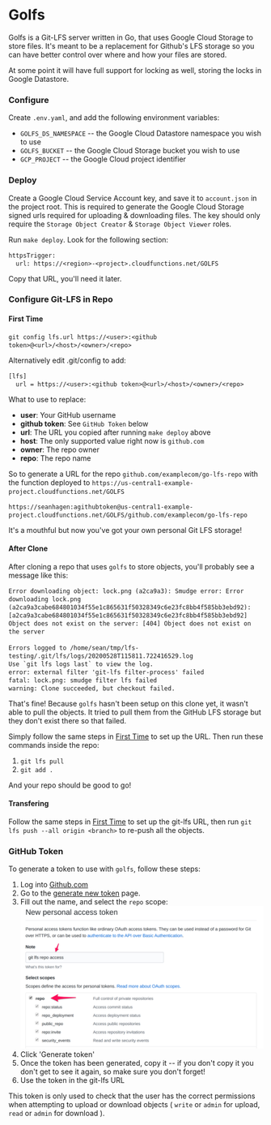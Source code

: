 Golfs
=====

Golfs is a Git-LFS server written in Go, that uses Google Cloud Storage to store
files. It's meant to be a replacement for Github's LFS storage so you can have
better control over where and how your files are stored. 

At some point it will have full support for locking as well, storing the locks
in Google Datastore. 

### Configure

Create `.env.yaml`, and add the following environment variables:
 
* `GOLFS_DS_NAMESPACE` -- the Google Cloud Datastore namespace you wish to use
* `GOLFS_BUCKET` -- the Google Cloud Storage bucket you wish to use
* `GCP_PROJECT` -- the Google Cloud project identifier

### Deploy

Create a Google Cloud Service Account key, and save it to `account.json` in the
project root. This is required to generate the Google Cloud Storage signed urls
required for uploading & downloading files. The key should only require the
`Storage Object Creator` & `Storage Object Viewer` roles.

Run `make deploy`. Look for the following section:

```
httpsTrigger:
  url: https://<region>-<project>.cloudfunctions.net/GOLFS
```

Copy that URL, you'll need it later.

### Configure Git-LFS in Repo

#### First Time

```
git config lfs.url https://<user>:<github token>@<url>/<host>/<owner>/<repo>
```

Alternatively edit .git/config to add:

```
[lfs]
  url = https://<user>:<github token>@<url>/<host>/<owner>/<repo>
```

What to use to replace:
* **user**: Your GitHub username
* **github token**: See `GitHub Token` below
* **url**: The URL you copied after running `make deploy` above
* **host**: The only supported value right now is `github.com`
* **owner**: The repo owner
* **repo**: The repo name

So to generate a URL for the repo `github.com/examplecom/go-lfs-repo` with the
function deployed to `https://us-central1-example-project.cloudfunctions.net/GOLFS`

```
https://seanhagen:agithubtoken@us-central1-example-project.cloudfunctions.net/GOLFS/github.com/examplecom/go-lfs-repo
```

It's a mouthful but now you've got your own personal Git LFS storage!

#### After Clone

After cloning a repo that uses `golfs` to store objects, you'll probably see a
message like this:

```
Error downloading object: lock.png (a2ca9a3): Smudge error: Error downloading lock.png (a2ca9a3cabe684801034f55e1c865631f50328349c6e23fc8bb4f585bb3ebd92): [a2ca9a3cabe684801034f55e1c865631f50328349c6e23fc8bb4f585bb3ebd92] Object does not exist on the server: [404] Object does not exist on the server

Errors logged to /home/sean/tmp/lfs-testing/.git/lfs/logs/20200528T115811.722416529.log
Use `git lfs logs last` to view the log.
error: external filter 'git-lfs filter-process' failed
fatal: lock.png: smudge filter lfs failed
warning: Clone succeeded, but checkout failed.
```

That's fine! Because `golfs` hasn't been setup on this clone yet, it wasn't able
to pull the objects. It tried to pull them from the GitHub LFS storage but they
don't exist there so that failed.

Simply follow the same steps in [First Time](#first-time) to set up the
URL. Then run these commands inside the repo:

1. `git lfs pull`
2. `git add .`

And your repo should be good to go!

#### Transfering

Follow the same steps in [First Time](#first-time) to set up the git-lfs URL,
then run `git lfs push --all origin <branch>` to re-push all the objects.

### GitHub Token

To generate a token to use with `golfs`, follow these steps:

1. Log into [Github.com](https://github.com)
2. Go to the [generate new token](https://github.com/settings/tokens/new) page.
3. Fill out the name, and select the `repo` scope: ![Instructions](/imgs/new_token.jpeg)
4. Click 'Generate token'
5. Once the token has been generated, copy it -- if you don't copy it you don't
   get to see it again, so make sure you don't forget!
6. Use the token in the git-lfs URL 

This token is only used to check that the user has the correct permissions when
attempting to upload or download objects ( `write` or `admin` for upload, `read`
or `admin` for download ).
